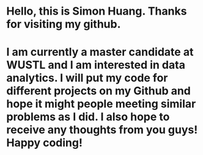 # Hello, this is Simon Huang. Thanks for visiting my github.
# I am currently a master candidate at WUSTL and I am interested in data analytics. I will put my code for different projects on my Github and hope it might people meeting similar problems as I did. I also hope to receive any thoughts from you guys! Happy coding!
